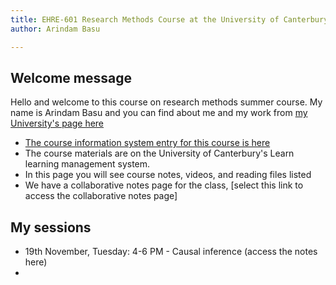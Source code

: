```yaml
---
title: EHRE-601 Research Methods Course at the University of Canterbury
author: Arindam Basu

---
```


## Welcome message

Hello and welcome to this course on research methods summer course. My name is Arindam Basu and you can find about me and my work from [my University's page here](https://www.canterbury.ac.nz/education/contact-us/people/arindam-basu.html)

- [The course information system entry for this course is here](https://www.canterbury.ac.nz/courseinfo/GetCourseDetails.aspx?course=EHRE601&occurrence=19SU2(C)&year=2019)
- The course materials are on the University of Canterbury's Learn learning management system. 
- In this page you will see course notes, videos, and reading files listed
- We have a collaborative notes page for the class, [select this link to access the collaborative notes page]

## My sessions
- 19th November, Tuesday: 4-6 PM - Causal inference (access the notes here)
- 

